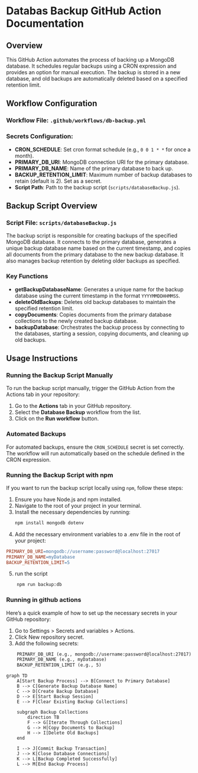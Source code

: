 # Databas Backup GitHub Action Documentation

## Overview

This GitHub Action automates the process of backing up a MongoDB database. It schedules regular backups using a CRON expression and provides an option for manual execution. The backup is stored in a new database, and old backups are automatically deleted based on a specified retention limit.

## Workflow Configuration

### Workflow File: `.github/workflows/db-backup.yml`

### Secrets Configuration:

- **CRON_SCHEDULE**: Set cron format schedule (e.g., `0 0 1 * *` for once a month).
- **PRIMARY_DB_URI**: MongoDB connection URI for the primary database.
- **PRIMARY_DB_NAME**: Name of the primary database to back up.
- **BACKUP_RETENTION_LIMIT**: Maximum number of backup databases to retain (default is 2). Set as a secret.
- **Script Path**: Path to the backup script (`scripts/databaseBackup.js`).

## Backup Script Overview

### Script File: `scripts/databaseBackup.js`

The backup script is responsible for creating backups of the specified MongoDB database. It connects to the primary database, generates a unique backup database name based on the current timestamp, and copies all documents from the primary database to the new backup database. It also manages backup retention by deleting older backups as specified.

### Key Functions

- **getBackupDatabaseName**: Generates a unique name for the backup database using the current timestamp in the format `YYYYMMDDHHMMSS`.
- **deleteOldBackups**: Deletes old backup databases to maintain the specified retention limit.
- **copyDocuments**: Copies documents from the primary database collections to the newly created backup database.
- **backupDatabase**: Orchestrates the backup process by connecting to the databases, starting a session, copying documents, and cleaning up old backups.

## Usage Instructions

### Running the Backup Script Manually

To run the backup script manually, trigger the GitHub Action from the Actions tab in your repository:

1. Go to the **Actions** tab in your GitHub repository.
2. Select the **Database Backup** workflow from the list.
3. Click on the **Run workflow** button.

### Automated Backups

For automated backups, ensure the `CRON_SCHEDULE` secret is set correctly. The workflow will run automatically based on the schedule defined in the CRON expression.

### Running the Backup Script with npm

If you want to run the backup script locally using `npm`, follow these steps:

1. Ensure you have Node.js and npm installed.
2. Navigate to the root of your project in your terminal.
3. Install the necessary dependencies by running:
   ```bash
   npm install mongodb dotenv
   ```
4. Add the necessary environment variables to a .env file in the root of your project:

```makefile
PRIMARY_DB_URI=mongodb://username:password@localhost:27017
PRIMARY_DB_NAME=myDatabase
BACKUP_RETENTION_LIMIT=5
```

5. run the script

```bash
    npm run backup:db
```

### Running in github actions

Here’s a quick example of how to set up the necessary secrets in your GitHub repository:

1. Go to Settings > Secrets and variables > Actions.
2. Click New repository secret.
3. Add the following secrets:

```makefile
    PRIMARY_DB_URI (e.g., mongodb://username:password@localhost:27017)
    PRIMARY_DB_NAME (e.g., myDatabase)
    BACKUP_RETENTION_LIMIT (e.g., 5)
```

```mermaid
graph TD
    A[Start Backup Process] --> B[Connect to Primary Database]
    B --> C[Generate Backup Database Name]
    C --> D[Create Backup Database]
    D --> E[Start Backup Session]
    E --> F[Clear Existing Backup Collections]

    subgraph Backup Collections
        direction TB
        F --> G[Iterate Through Collections]
        G --> H[Copy Documents to Backup]
        H --> I[Delete Old Backups]
    end

    I --> J[Commit Backup Transaction]
    J --> K[Close Database Connections]
    K --> L[Backup Completed Successfully]
    L --> M[End Backup Process]



```

